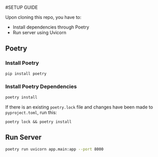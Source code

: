 #SETUP GUIDE

Upon cloning this repo, you have to:
- Install dependencies through Poetry
- Run server using Uvicorn

## Poetry 

### Install Poetry 

```bash
pip install poetry
```

### Install Poetry Dependencies

```bash
poetry install
```

If there is an existing `poetry.lock` file and changes have been made to `pyproject.toml`, run this:
```
poetry lock && poetry install
```

## Run Server

```bash
poetry run uvicorn app.main:app --port 8000
```